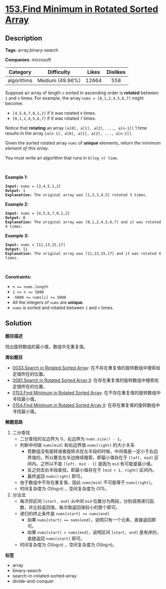 # [153.Find Minimum in Rotated Sorted Array](https://leetcode.com/problems/find-minimum-in-rotated-sorted-array/description/)

## Description

**Tags**: array,binary-search

**Companies**: microsoft

|  Category  |   Difficulty    | Likes | Dislikes |
| :--------: | :-------------: | :---: | :------: |
| algorithms | Medium (49.96%) | 12664 |   558    |

<p>Suppose an array of length <code>n</code> sorted in ascending order is <strong>rotated</strong> between <code>1</code> and <code>n</code> times. For example, the array <code>nums = [0,1,2,4,5,6,7]</code> might become:</p>
<ul>
  <li><code>[4,5,6,7,0,1,2]</code> if it was rotated <code>4</code> times.</li>
  <li><code>[0,1,2,4,5,6,7]</code> if it was rotated <code>7</code> times.</li>
</ul>
<p>Notice that <strong>rotating</strong> an array <code>[a[0], a[1], a[2], ..., a[n-1]]</code> 1 time results in the array <code>[a[n-1], a[0], a[1], a[2], ..., a[n-2]]</code>.</p>
<p>Given the sorted rotated array <code>nums</code> of <strong>unique</strong> elements, return <em>the minimum element of this array</em>.</p>
<p>You must write an algorithm that runs in&nbsp;<code>O(log n) time.</code></p>
<p>&nbsp;</p>
<p><strong class="example">Example 1:</strong></p>
<pre><code><strong>Input:</strong> nums = [3,4,5,1,2]
<strong>Output:</strong> 1
<strong>Explanation:</strong> The original array was [1,2,3,4,5] rotated 3 times.</code></pre>
<p><strong class="example">Example 2:</strong></p>
<pre><code><strong>Input:</strong> nums = [4,5,6,7,0,1,2]
<strong>Output:</strong> 0
<strong>Explanation:</strong> The original array was [0,1,2,4,5,6,7] and it was rotated 4 times.</code></pre>
<p><strong class="example">Example 3:</strong></p>
<pre><code><strong>Input:</strong> nums = [11,13,15,17]
<strong>Output:</strong> 11
<strong>Explanation:</strong> The original array was [11,13,15,17] and it was rotated 4 times. </code></pre>
<p>&nbsp;</p>
<p><strong>Constraints:</strong></p>
<ul>
  <li><code>n == nums.length</code></li>
  <li><code>1 &lt;= n &lt;= 5000</code></li>
  <li><code>-5000 &lt;= nums[i] &lt;= 5000</code></li>
  <li>All the integers of <code>nums</code> are <strong>unique</strong>.</li>
  <li><code>nums</code> is sorted and rotated between <code>1</code> and <code>n</code> times.</li>
</ul>

## Solution

**题目描述**

找出旋转数组的最小值，数组中无重复值。

**类似题目**

- [0033.Search in Rotated Sorted Array](0033.search-in-rotated-sorted-array.md): 在不存在重复值的旋转数组中搜索给定值所在的位置。
- [0081.Search in Rotated Sorted Array II](0081.search-in-rotated-sorted-array-ii.md): 在存在重复值的旋转数组中搜索给定值所在的位置。
- [0153.Find Minimum in Rotated Sorted Array](0153.find-minimum-in-rotated-sorted-array.md): 在不存在重复值的旋转数组中寻找最小值。
- [0154.Find Minimum in Rotated Sorted Array II](0154.find-minimum-in-rotated-sorted-array-ii.md): 在存在重复值的旋转数组中寻找最小值。

**解题思路**

1. 二分查找
   - 二分查找的左边界为 0，右边界为 `nums.size() - 1`。
   - 判断中间值 `nums[mid]` 和右边界值 `nums[right]` 的大小关系
     - 若数组没有旋转或者旋转点在左半段的时候，中间值是一定小于右边界值的，所以要去左半边继续搜索，即最小值存在于 `[left, mid]` 区间内。之所以不是 `[left, mid - 1]` 是因为 `mid` 有可能是最小值。
     - 反之则去右半段查找，即最小值存在于 `[mid + 1, right]` 区间内。
     - 最终返回 `nums[right]` 即可。
   - 由于数组中不存在重复值，因此 `nums[mid]` 不可能等于 `nums[right]`。
   - 时间复杂度为 $O(\log n)$ ，空间复杂度为 $O(1)$。
2. 分治法
   - 每次将区间 `[start, end]` 从中间 `mid` 位置分为两段，分别调用递归函数，并比较返回值，每次取返回值较小的那个即可。
   - 递归的终止条件是 `nums[start] <= nums[end]`
     - 如果 `nums[start] == nums[end]`，说明只有一个元素，直接返回即可。
     - 如果 `nums[start] < nums[end]`，说明区间 `[start, end]` 是有序的，直接返回 `nums[start]` 即可。
   - 时间复杂度为 $O(\log n)$ ，空间复杂度为 $O(\log n)$。

**标签**

- array
- binary-search
- search-in-rotated-sorted-array
- divide-and-conquer
